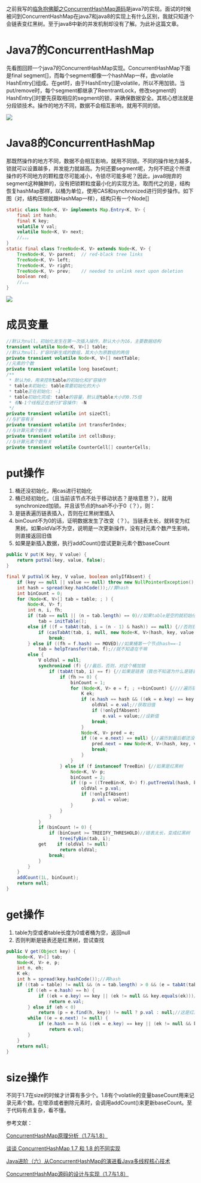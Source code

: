 之前我写的[临急抱佛脚之ConcurrentHashMap源码](http://119.23.235.95:83/article/138240 "临急抱佛脚之ConcurrentHashMap源码")是java7的实现。面试的时候被问到ConcurrentHashMap在java7和java8的实现上有什么区别，我就只知道个会链表变红黑树。至于java8中新的并发机制却没有了解。为此补这篇文章。

# Java7的ConcurrentHashMap
先看图回顾一个java7的ConcurrentHashMap实现。ConcurrentHashMap下面是final segment[]，而每个segment都像一个hashMap一样，由volatile HashEntry[]组成。在get时，由于HashEntry[]是volatile，所以不用加锁。当put/remove时，每个segment都继承了ReentrantLock，修改segment的HashEntry[]时要先获取相应的segment的锁，来确保数据安全。其核心想法就是分段锁技术。操作的地方不同，数据不会相互影响，就用不同的锁。

![](/file/blog/code/20180508/www.jasongj.com-img-java-concurrenthashmap-concurrenthashmap_java7.png.1.png)

# Java8的ConcurrentHashMap
那既然操作的地方不同，数据不会相互影响，就用不同锁。不同的操作地方越多，锁就可以设置越多，并发能力就越高。为何还要segment呢，为何不把这个所谓操作的不同地方的颗粒度尽可能减小，令锁尽可能多呢？因此，java8抛弃的segment这种臃肿的，没有把锁颗粒度最小化的实现方法。取而代之的是，结构恢复hashMap那样，以桶为单位，使用CAS和synchronized进行同步操作。如下图（对，结构压根就跟HashMap一样），结构只有一个Node[]

```java
static class Node<K, V> implements Map.Entry<K, V> {
    final int hash;
    final K key;
    volatile V val;
    volatile Node<K, V> next;
    //。。。
}
static final class TreeNode<K, V> extends Node<K, V> {
    TreeNode<K, V> parent;  // red-black tree links
    TreeNode<K, V> left;
    TreeNode<K, V> right;
    TreeNode<K, V> prev;    // needed to unlink next upon deletion
    boolean red;
    //。。。
}
```

![](/file/blog/code/20180508/www.jasongj.com-img-java-concurrenthashmap-concurrenthashmap_java8.png.1.png)

# 成员变量
```java
//默认为null，初始化发生在第一次插入操作，默认大小为16，主要数据结构
transient volatile Node<K, V>[] table;
//默认为null，扩容时新生成的数组，其大小为原数组的两倍
private transient volatile Node<K, V>[] nextTable;
//元素的个数
private transient volatile long baseCount;
/**
 * 默认为0，用来控制table的初始化和扩容操作
 * table未初始化: table需要初始化的大小
 * table正在初始化: -1
 * table初始化完成: table的容量，默认是table大小的0.75倍
 * 有N-1个线程正在进行扩容操作: -N
 */
private transient volatile int sizeCtl;
//与扩容有关
private transient volatile int transferIndex;
//与计算元素个数有关
private transient volatile int cellsBusy;
//与计算元素个数有关
private transient volatile CounterCell[] counterCells;
```

# put操作
1. 桶还没初始化，用cas进行初始化
2. 桶已经初始化，（且当前该节点不处于移动状态？是啥意思？），就用synchronized加锁。并且该节点的hsah不小于0（？），则：
3. 是链表遍历链表插入，否则在红黑树里插入
4. binCount不为0的话，证明数据发生了改变（？）。当链表太长，就转变为红黑树。如果oldVal不为空，说明是一次更新操作，没有对元素个数产生影响，则直接返回旧值
5. 如果是新插入数据，执行addCount()尝试更新元素个数baseCount

```java
public V put(K key, V value) {
    return putVal(key, value, false);
}

final V putVal(K key, V value, boolean onlyIfAbsent) {
    if (key == null || value == null) throw new NullPointerException();//key-value不允许空值
    int hash = spread(key.hashCode());//算hash
    int binCount = 0;
    for (Node<K, V>[] tab = table; ; ) {
        Node<K, V> f;
        int n, i, fh;
        if (tab == null || (n = tab.length) == 0)//如果table是空的就初始化一下
            tab = initTable();
        else if ((f = tabAt(tab, i = (n - 1) & hash)) == null) {//否则获取到桶，如果桶是空的
            if (casTabAt(tab, i, null, new Node<K, V>(hash, key, value, null)))//就用cas往桶里插入第一个值
                break;
        } else if ((fh = f.hash) == MOVED)//如果桶第一个节点hash==-1
            tab = helpTransfer(tab, f);//就不知道在干嘛
        else {
            V oldVal = null;
            synchronized (f) {//最后，否则，对这个桶加锁
                if (tabAt(tab, i) == f) {//如果是链表（我也不知道为什么是链表）
                    if (fh >= 0) {
                        binCount = 1;
                        for (Node<K, V> e = f; ; ++binCount) {////遍历链表？又好像不是，没看到循环的next。binCount又是为何++？记录的是链表的长度？
                            K ek;
                            if (e.hash == hash && ((ek = e.key) == key || (ek != null && key.equals(ek)))) {//节点的key的hash相等并且key相等，那就是更新
                                oldVal = e.val;//获取旧值
                                if (!onlyIfAbsent)
                                    e.val = value;//设新值
                                break;
                            }
                            Node<K, V> pred = e;
                            if ((e = e.next) == null) {//遍历到最后都还没找到就是插入
                                pred.next = new Node<K, V>(hash, key, value, null);
                                break;
                            }
                        }
                    } else if (f instanceof TreeBin) {//如果是红黑树
                        Node<K, V> p;
                        binCount = 2;
                        if ((p = ((TreeBin<K, V>) f).putTreeVal(hash, key, value)) != null) {
                            oldVal = p.val;
                            if (!onlyIfAbsent)
                                p.val = value;
                        }
                    }
                }
            }
            if (binCount != 0) {
                if (binCount >= TREEIFY_THRESHOLD)//链表太长，变成红黑树
                    treeifyBin(tab, i);
            get    if (oldVal != null)
                    return oldVal;
                break;
            }
        }
    }
    addCount(1L, binCount);
    return null;
}
```

# get操作
1. table为空或者table长度为0或者桶为空，返回null
2. 否则判断是链表还是红黑树，尝试查找

```java
public V get(Object key) {
    Node<K, V>[] tab;
    Node<K, V> e, p;
    int n, eh;
    K ek;
    int h = spread(key.hashCode());//再hash
    if ((tab = table) != null && (n = tab.length) > 0 && (e = tabAt(tab, (n - 1) & h)) != null) {//table不为空，table长度大于0，桶不为空
        if ((eh = e.hash) == h) {
            if ((ek = e.key) == key || (ek != null && key.equals(ek)))//桶的第一个节点的key的hash相等并且key相等，找到了
                return e.val;
        } else if (eh < 0)
            return (p = e.find(h, key)) != null ? p.val : null;//这是红黑树？
        while ((e = e.next) != null) {
            if (e.hash == h && ((ek = e.key) == key || (ek != null && key.equals(ek))))//遍历链表，key的hash相等并且key相等，找到了
                return e.val;
        }
    }
    return null;
}
```

# size操作
不同于1.7在size的时候才计算有多少个。1.8有个volatile的变量baseCount用来记录元素个数。在增添或者删除元素时，会调用addCount()来更新baseCount。至于代码有点复杂，看不懂。

参考文献：

[ConcurrentHashMap原理分析（1.7与1.8）](http://www.cnblogs.com/study-everyday/p/6430462.html "ConcurrentHashMap原理分析（1.7与1.8）")

[谈谈 ConcurrentHashMap 1.7 和 1.8 的不同实现](https://toutiao.io/posts/jmuhzy/preview "谈谈 ConcurrentHashMap 1.7 和 1.8 的不同实现")

[Java进阶（六）从ConcurrentHashMap的演进看Java多线程核心技术](http://www.jasongj.com/java/concurrenthashmap/ "Java进阶（六）从ConcurrentHashMap的演进看Java多线程核心技术")

[ConcurrentHashMap源码的设计与实现（1.7与1.8）](http://xawei.me/2017/06/12/ConcurrentHashMap%E6%BA%90%E7%A0%81%E7%9A%84%E8%AE%BE%E8%AE%A1%E4%B8%8E%E5%AE%9E%E7%8E%B0%EF%BC%881.7%E4%B8%8E1.8%EF%BC%89/ "ConcurrentHashMap源码的设计与实现（1.7与1.8）")